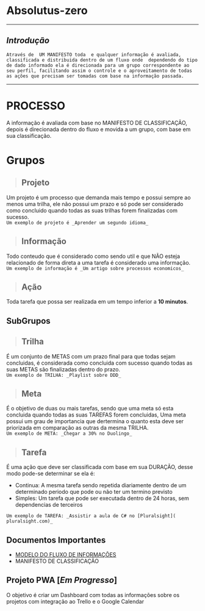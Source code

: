 # Absolutus-zero
---

## _Introdução_
`` Através de  UM MANIFESTO toda  e qualquer informação é avaliada, classificada e distribuida dentro de um fluxo onde 
dependendo do tipo de dado informado ela é direcionada para um grupo correspondente ao seu perfil, facilitando assim o controle e o aproveitamento de todas as ações que precisam ser tomadas com base na informação passada. ``

---

# PROCESSO

A informação é avaliada com base no MANIFESTO DE CLASSIFICAÇÃO, depois é direcionada dentro do fluxo e movida a um grupo, com base em sua classificação.

# Grupos
 > ##  Projeto
 Um projeto é um processo que demanda mais tempo e possui sempre ao menos uma trilha, ele não possui um prazo e só pode ser considerado como concluido quando todas as suas trilhas forem finalizadas com sucesso.  
 ``Um exemplo de projeto é _Aprender um segundo idioma_ ``


> ## Informação
Todo conteudo que é considerado como sendo util e que NÃO esteja relacionado de forma direta a uma tarefa é considerado uma informação.  
``Um exemplo de informação é _Um artigo sobre processos economicos_`` 

> ## Ação
Toda tarefa que possa ser realizada em um tempo inferior a **10 minutos**.

## SubGrupos
> ## Trilha
É um conjunto de METAS com um prazo final para que todas sejam concluidas, é considerada como concluida com sucesso quando todas as suas METAS são finalizadas dentro do prazo.  
``Um exemplo de TRILHA: _Playlist sobre DDD_``
> ## Meta
 É o objetivo de duas ou mais tarefas, sendo que uma meta só esta concluida quando todas as suas TAREFAS forem concluidas,
 Uma meta possui um grau de importancia que dertermina o quanto esta deve ser priorizada em comparação as outras da mesma TRILHA.  
 `` Um exemplo de META: _Chegar a 30% no Duolingo_ ``

> ## Tarefa
É uma ação que deve ser classificada com base em sua DURAÇÃO, desse modo pode-se determinar se ela é:
 - Continua: A mesma tarefa sendo repetida diariamente dentro de um determinado periodo que pode ou não ter um termino previsto
 - Simples: Um tarefa que pode ser executada dentro de 24 horas, sem dependencias de terceiros  

``Um exemplo de TAREFA: _Assistir a aula de C# no [Pluralsight]( pluralsight.com)_``




## Documentos Importantes
- [MODELO DO FLUXO DE INFORMAÇÕES](https://coggle.it/diagram/Wc0tvUyLwQABrKsl)  
- MANIFESTO DE CLASSIFICAÇÃO


## Projeto PWA [_Em Progresso_]

 O objetivo é criar um Dashboard com todas as informações sobre os projetos com integração ao Trello e o Google Calendar


